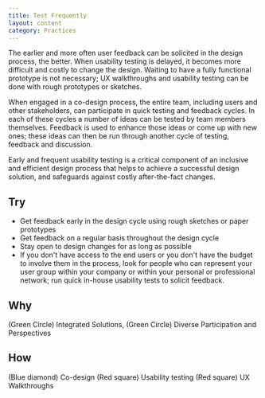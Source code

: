 ```yaml
---
title: Test Frequently
layout: content
category: Practices
---
```


The earlier and more often user feedback can be solicited in the design process, the better. When usability testing is delayed, it becomes more difficult and costly to change the design. Waiting to have a fully functional prototype is not necessary; UX walkthroughs and usability testing can be done with rough prototypes or sketches.

When engaged in a co-design process, the entire team, including users and other stakeholders, can participate in quick testing and feedback cycles. In each of these cycles a number of ideas can be tested by team members themselves. Feedback is used to enhance those ideas or come up with new ones; these ideas can then be run through another cycle of testing, feedback and discussion.

Early and frequent usability testing is a critical component of an inclusive and efficient design process that helps to achieve a successful design solution, and safeguards against costly after-the-fact changes.

## Try
* Get feedback early in the design cycle using rough sketches or paper prototypes
* Get feedback on a regular basis throughout the design cycle
* Stay open to design changes for as long as possible
* If you don't have access to the end users or you don't have the budget to involve them in the process, look for people who can represent your user group within your company or within your personal or professional network; run quick in-house usability tests to solicit feedback.

## Why
(Green Circle) Integrated Solutions,
(Green Circle) Diverse Participation and Perspectives

## How
(Blue diamond) Co-design
(Red square) Usability testing
(Red square) UX Walkthroughs
